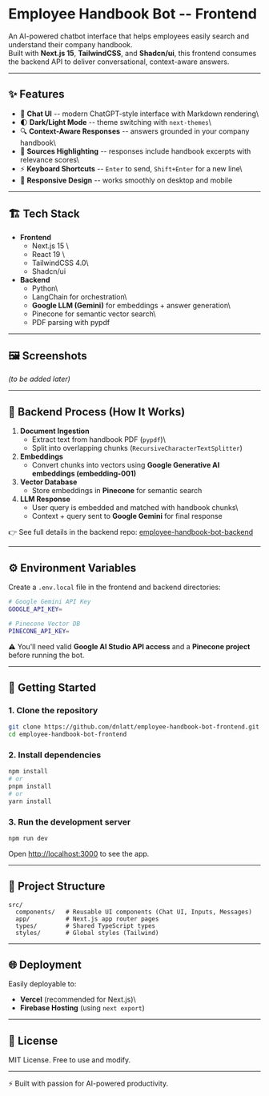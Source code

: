 # Employee Handbook Bot -- Frontend

An AI-powered chatbot interface that helps employees easily search and
understand their company handbook.\
Built with **Next.js 15**, **TailwindCSS**, and **Shadcn/ui**, this
frontend consumes the backend API to deliver conversational,
context-aware answers.

---

## ✨ Features

- 💬 **Chat UI** -- modern ChatGPT-style interface with Markdown
  rendering\
- 🌓 **Dark/Light Mode** -- theme switching with `next-themes`\
- 🔍 **Context-Aware Responses** -- answers grounded in your company
  handbook\
- 📑 **Sources Highlighting** -- responses include handbook excerpts
  with relevance scores\
- ⚡ **Keyboard Shortcuts** -- `Enter` to send, `Shift+Enter` for a
  new line\
- 📱 **Responsive Design** -- works smoothly on desktop and mobile

---

## 🏗️ Tech Stack

- **Frontend**
  - Next.js 15 \
  - React 19 \
  - TailwindCSS 4.0\
  - Shadcn/ui
- **Backend**
  - Python\
  - LangChain for orchestration\
  - **Google LLM (Gemini)** for embeddings + answer generation\
  - Pinecone for semantic vector search\
  - PDF parsing with pypdf

---

## 🖼️ Screenshots

_(to be added later)_

---

## 🔌 Backend Process (How It Works)

1.  **Document Ingestion**
    - Extract text from handbook PDF (`pypdf`)\
    - Split into overlapping chunks (`RecursiveCharacterTextSplitter`)
2.  **Embeddings**
    - Convert chunks into vectors using **Google Generative AI
      embeddings (embedding-001)**
3.  **Vector Database**
    - Store embeddings in **Pinecone** for semantic search
4.  **LLM Response**
    - User query is embedded and matched with handbook chunks\
    - Context + query sent to **Google Gemini** for final response

👉 See full details in the backend repo:
[employee-handbook-bot-backend](https://github.com/dnlatt/employee-handbook-bot-backend)

---

## ⚙️ Environment Variables

Create a `.env.local` file in the frontend and backend directories:

```bash
# Google Gemini API Key
GOOGLE_API_KEY=

# Pinecone Vector DB
PINECONE_API_KEY=
```

⚠️ You'll need valid **Google AI Studio API access** and a **Pinecone
project** before running the bot.

---

## 🚀 Getting Started

### 1. Clone the repository

```bash
git clone https://github.com/dnlatt/employee-handbook-bot-frontend.git
cd employee-handbook-bot-frontend
```

### 2. Install dependencies

```bash
npm install
# or
pnpm install
# or
yarn install
```

### 3. Run the development server

```bash
npm run dev
```

Open <http://localhost:3000> to see the app.

---

## 📂 Project Structure

    src/
      components/   # Reusable UI components (Chat UI, Inputs, Messages)
      app/          # Next.js app router pages
      types/        # Shared TypeScript types
      styles/       # Global styles (Tailwind)

---

## 🌐 Deployment

Easily deployable to:

- **Vercel** (recommended for Next.js)\
- **Firebase Hosting** (using `next export`)

---

## 📜 License

MIT License. Free to use and modify.

---

⚡ Built with passion for AI-powered productivity.

